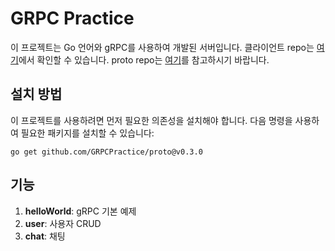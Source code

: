 # GRPC Practice

이 프로젝트는 Go 언어와 gRPC를 사용하여 개발된 서버입니다.
클라이언트 repo는 [여기](https://github.com/GRPCPractice/grpc-go-client)에서 확인할 수 있습니다.
proto repo는 [여기](https://github.com/GRPCPractice/proto)를 참고하시기 바랍니다.

## 설치 방법

이 프로젝트를 사용하려면 먼저 필요한 의존성을 설치해야 합니다. 다음 명령을 사용하여 필요한 패키지를 설치할 수 있습니다:

```shell
go get github.com/GRPCPractice/proto@v0.3.0
```

## 기능
1. **helloWorld**: gRPC 기본 예제
2. **user**: 사용자 CRUD
3. **chat**: 채팅

